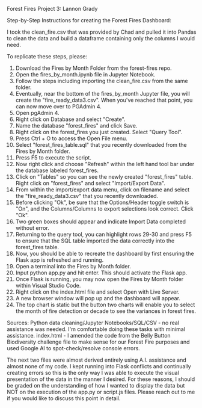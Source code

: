 Forest Fires Project 3: Lannon Grady

Step-by-Step Instructions for creating the Forest Fires Dashboard:

I took the clean_fire.csv that was provided by Chad and pulled it into Pandas to clean the data and build a dataframe containing only the columns I would need.

To replicate these steps, please:
1. Download the Fires by Month Folder from the forest-fires repo.
2. Open the fires_by_month.ipynb file in Jupyter Notebook.
3. Follow the steps including importing the clean_fire.csv from the same folder.
4. Eventually, near the bottom of the fires_by_month Jupyter file, you will create the "fire_ready_data3.csv". When you've reached that point, you can now move over to PGAdmin 4. 
5. Open pgAdmin 4.
6. Right click on Database and select "Create".
7. Name the database "forest_fires" and click Save.
8. Right click on the forest_fires you just created. Select "Query Tool".
9. Press Ctrl + O to access the Open File menu.
10. Select "forest_fires_table.sql" that you recently downloaded from the Fires by Month folder.
11. Press F5 to execute the script.
12. Now right click and choose "Refresh" within the left hand tool bar under the database labeled forest_fires.
13. Click on "Tables" so you can see the newly created "forest_fires" table. Right click on "forest_fires" and select "Import/Export Data".
14. From within the import/export data menu, click on filename and select the "fire_ready_data3.csv" that you recently downloaded.
15. Before clicking "Ok", be sure that the Options/Header toggle switch is "On", and the Columns/Columns to export selections look correct. Click "Ok".
16. Two green boxes should appear and indicate Import Data completed without error.
17. Returning to the query tool, you can highlight rows 29-30 and press F5 to ensure that the SQL table imported the data correctly into the forest_fires table.
18. Now, you should be able to recreate the dashboard by first ensuring the Flask app is refreshed and running.
19. Open a terminal into the Fires by Month folder.
20. Input python app.py and hit enter. This should activate the Flask app.
21. Once Flask is running, you may now open the Fires by Month folder within Visual Studio Code.
22. Right click on the index.html file and select Open with Live Server.
23. A new browser window will pop up and the dashboard will appear.
24. The top chart is static but the button two charts will enable you to select the month of fire detection or decade to see the variances in forest fires.

Sources:
Python data cleaning/Jupyter Notebooks/SQL/CSV - no real assistance was needed. I'm comfortable doing these tasks with minimal assistance.
index.html - I amended the code from the Belly Button Biodiversity challenge file to make sense for our Forest Fire purposes and used Google AI to spot-check/resolve console errors.

The next two files were almost derived entirely using A.I. assistance and almost none of my code. I kept running into Flask conflicts and continually creating errors so this is the only way I was able to execute the visual presentation of the data in the manner I desired. For these reasons, I should be graded on the understanding of how I wanted to display the data but NOT on the execution of the app.py or script.js files. Please reach out to me if you would like to discuss this point in detail.